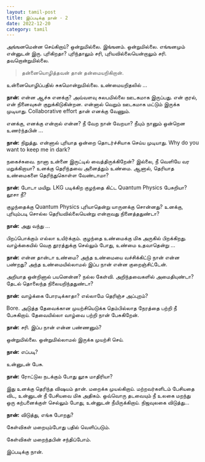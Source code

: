 ```yaml
---
layout: tamil-post
title: இப்படிக்கு நான் - 2
date: 2022-12-20
category: tamil
---
```


அங்ஙனமென்ன செய்கிறாய்? ஒன்றுமில்லை. இங்ஙனம். ஒன்றுமில்லை. எங்ஙனமும் என்னுடன் இரு. புரிகிறதா? புரிந்தாலும் சரி, புரியவில்லையென்றாலும் சரி. தவறொன்றுமில்லை.

> தன்னையொழித்தவன் தான் தன்மையறிகிறான்.

உன்னையொழிப்பதில் சுகமொன்றுமில்லை. உண்மையறிதலில் ...

**நான்:** என்ன ஆச்சு எனக்கு? அவ்வளவு சுலபமில்லை ஊடகமாக இருப்பது. என் குரல், என் நினைவுகள் குறுக்கிடுகின்றன. என்னால் வெறும் ஊடகமாக மட்டும் இருக்க முடியாது. Collaborative effort தான் எனக்கு வேணும்.

எனக்கு, எனக்கு என்றால் என்ன? நீ வேற நான் வேறயா? நீயும் நானும் ஒன்றென உணர்ந்தபின் ...

**நான்:** நிறுத்து. என்னால் புரியாத ஒன்றை தொடர்ச்சியாக செய்ய முடியாது. Why do you want to keep me in dark?

நகைச்சுவை. நானா உன்னை இருட்டில் வைத்திருக்கிறேன்? இல்லை, நீ வெளியே வர மறுக்கிறாயா? உனக்கு தெரிந்தவை அனைத்தும் உண்மை. ஆனால், தெரியாத உண்மைகளை தெரிந்துகொள்ள வேண்டாமா?

**நான்:** போடா மயிறு. LKG படிக்கிற குழந்தை கிட்ட Quantum Physics பேசுறியா? லூசா நீ?

குழந்தைக்கு Quantum Physics புரியாதென்று யாருனக்கு சொன்னது? உனக்கு, புரியும்படி சொல்ல தெரியவில்லையென்று என்றாவது நினைத்ததுண்டா?

**நான்:** அது வந்து ...

பிறப்பொக்கும் எல்லா உயிர்க்கும். குழந்தை உண்மைக்கு மிக அருகில் பிறக்கிறது. வாழ்க்கையில் வெகு தூரத்துக்கு செல்லும் போது, உண்மை உதவாதென்று ...

**நான்:** என்ன தான்டா உண்மை? அந்த உண்மையை வச்சிக்கிட்டு நான் என்ன பண்றது? அந்த உண்மையில்லாமல் இப்ப நான் என்ன குறைஞ்சிட்டேன்.

அறியாத ஒன்றினால் பயனென்ன? நல்ல கேள்வி. அறிந்தவைகளில் அமைதியுண்டா? தேடல் தொலைந்த நிலையறிந்ததுண்டா?

**நான்:** வாழ்க்கை போரடிக்காதா? எல்லாமே தெரிஞ்ச அப்புறம்?

Bore. அடுத்த தேவைக்கான முயற்சியெடுக்க தெம்பில்லாத நேரத்தை பற்றி நீ பேசுகிறாய். தேவையில்லா வாழ்வை பற்றி நான் பேசுகிறேன்.

**நான்:** சரி. இப்ப நான் என்ன பண்ணனும்?

ஒன்றுமில்லை. ஒன்றுமில்லாமல் இருக்க முயற்சி செய்.

**நான்:** எப்படி?

உன்னுடன் பேசு.

**நான்:** ரோட்டுல நடக்கும் போது லூசு மாதிரியா?

இது உனக்கு தெரிந்த விஷயம் தான். மறைக்க முயல்கிறாய். மற்றவர்களிடம் பேசியதை விட, உன்னுடன் நீ பேசியவை மிக அதிகம். ஒவ்வொரு தடவையும் நீ உலகை மறந்து ஒரு கற்பனைக்குள் செல்லும் போது, உன்னுடன் நீயிருக்கிறாய். நிஜவுலகை விடுத்து...

**நான்:** விடுத்து, எங்க போறது?

கேள்விகள் மறையும்போது பதில் வெளிப்படும்.

கேள்விகள் மறைந்தபின் சந்திப்போம்.

இப்படிக்கு நான்.


